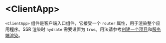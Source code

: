 # \<ClientApp>

`<ClientApp>` 组件是客户端入口组件，它接受一个 `router` 属性，用于渲染整个应用程序。SSR 渲染时 `hydrate` 需要设置为 `true`。用法请参考[创建一个项目](creating-a-project)和[服务端渲染](ssr)。
